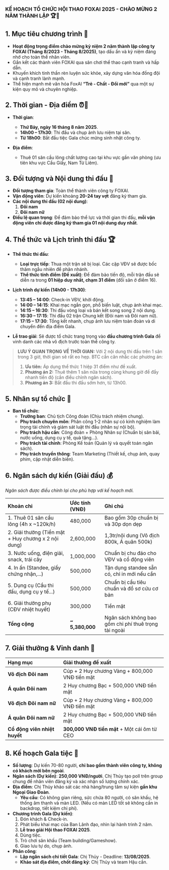 ### **KẾ HOẠCH TỔ CHỨC HỘI THAO FOXAI 2025 - CHÀO MỪNG 2 NĂM THÀNH LẬP** 🏆🎉

## 1. Mục tiêu chương trình 🎯

- **Hoạt động trọng điểm chào mừng kỷ niệm 2 năm thành lập công ty FOXAI (Tháng 8/2023 - Tháng 8/2025)**, tạo dấu ấn và kỷ niệm đáng nhớ cho toàn thể nhân viên.
- Gắn kết các thành viên FOXAI qua sân chơi thể thao cạnh tranh và hấp dẫn.
- Khuyến khích tinh thần rèn luyện sức khỏe, xây dựng văn hóa đồng đội và cạnh tranh lành mạnh.
- Thể hiện mạnh mẽ văn hóa FoxAI **“Trẻ - Chất - Đổi mới”** qua một sự kiện quy mô và chuyên nghiệp.

## 2. Thời gian - Địa điểm ⏰📍

- **Thời gian**:
    - **Thứ Bảy, ngày 16 tháng 8 năm 2025**.
    - **14h00 – 17h30**: Thi đấu và chụp ảnh lưu niệm tại sân.
    - **Từ 18h00**: Bắt đầu tiệc Gala chúc mừng sinh nhật công ty.

- **Địa điểm**:
    - Thuê 01 sân cầu lông chất lượng cao tại khu vực gần văn phòng (ưu tiên khu vực Cầu Giấy, Nam Từ Liêm).

## 3. Đối tượng và Nội dung thi đấu 🏸

- **Đối tượng tham gia**: Toàn thể thành viên công ty FOXAI.
- **Vận động viên**: Dự kiến khoảng **20-24 tay vợt** đăng ký tham gia.
- **Các nội dung thi đấu (02 nội dung)**:
    1.  **Đôi nam**
    2.  **Đôi nam nữ**
- **Điều lệ quan trọng**: Để đảm bảo thể lực và thời gian thi đấu, **mỗi vận động viên chỉ được đăng ký tham gia 01 nội dung duy nhất**.

## 4. Thể thức và Lịch trình thi đấu 🏆

- **Thể thức thi đấu**:
    - **Loại trực tiếp**: Thua một trận sẽ bị loại. Các cặp VĐV sẽ được bốc thăm ngẫu nhiên để phân nhánh.
    - **Thể thức tính điểm (Đề xuất)**: Để đảm bảo tiến độ, mỗi trận đấu sẽ diễn ra trong **01 hiệp duy nhất, chạm 31 điểm** (đổi sân ở điểm 16).
- **Lịch trình dự kiến (14h00 - 17h30)**:
    - **13:45 – 14:00**: Check-in VĐV, khởi động.
    - **14:00 – 14:15**: Khai mạc ngắn gọn, phổ biến luật, chụp ảnh khai mạc.
    - **14:15 – 16:30**: Thi đấu vòng loại và bán kết song song 2 nội dung.
    - **16:30 – 17:15**: Thi đấu 02 trận Chung kết (Đôi nam và Đôi nam nữ).
    - **17:15 – 17:30**: Tổng kết nhanh, chụp ảnh lưu niệm toàn đoàn và di chuyển đến địa điểm Gala.

- **Lễ trao giải**: Sẽ được tổ chức trang trọng vào **đầu chương trình Gala** để vinh danh các nhà vô địch trước toàn thể công ty.

> **LƯU Ý QUAN TRỌNG VỀ THỜI GIAN:**
> Với 2 nội dung thi đấu trên 1 sân trong 3 giờ, thời gian sẽ rất eo hẹp. BTC cần cân nhắc các phương án:
> 1.  **Ưu tiên:** Áp dụng thể thức 1 hiệp 31 điểm như đề xuất.
> 2.  **Phương án 2:** Thuê thêm 1 sân nữa trong cùng khung giờ để đẩy nhanh tiến độ (cần điều chỉnh ngân sách).
> 3.  **Phương án 3:** Bắt đầu thi đấu sớm hơn, từ 13h00.

## 5. Nhân sự tổ chức 👥

- **Ban tổ chức**:
    - **Trưởng ban**: Chủ tịch Công đoàn (Chịu trách nhiệm chung).
    - **Phụ trách chuyên môn**: Phân công 1-2 nhân sự có kinh nghiệm làm trọng tài chính và giám sát luật thi đấu (nhân sự nội bộ).
    - **Phụ trách hậu cần**: Công đoàn + Phòng Nhân sự (Chuẩn bị sân bãi, nước uống, dụng cụ y tế, quà tặng...).
    - **Phụ trách tài chính**: Phòng Kế toán (Quản lý và quyết toán ngân sách).
    - **Phụ trách truyền thông**: Team Marketing (Thiết kế, chụp ảnh, quay phim, cập nhật diễn biến).

## 6. Ngân sách dự kiến (Giải đấu) 💰

*Ngân sách được điều chỉnh lại cho phù hợp với kế hoạch mới.*

| Khoản chi | Ước tính (VNĐ) | Ghi chú |
| :--- | :--- | :--- |
| 1. Thuê 01 sân cầu lông (4h x ~120k/h) | 480,000 | Bao gồm 30p chuẩn bị và 30p dọn dẹp |
| 2. Giải thưởng (Tiền mặt + Huy chương x 2 nội dung) | 2,600,000 | 1,3tr/nội dung (Vô địch 800k, Á quân 500k) |
| 3. Nước uống, điện giải, snack, trái cây | 1,000,000 | Chuẩn bị chu đáo cho VĐV và cổ động viên |
| 4. In ấn (Standee, giấy chứng nhận,...) | 500,000 | Tận dụng standee sẵn có, chỉ in mới nếu cần |
| 5. Dụng cụ (Cầu thi đấu, dụng cụ y tế...) | 500,000 | Chuẩn bị cầu tiêu chuẩn và đồ sơ cứu cơ bản |
| 6. Giải thưởng phụ (CĐV nhiệt huyết) | 300,000 | Tiền mặt |
| **Tổng cộng** | **~ 5,380,000** | Ngân sách không bao gồm chi phí thuê trọng tài ngoài |

## 7. Giải thưởng & Vinh danh 🥇

| Hạng mục | Giải thưởng đề xuất |
| :--- | :--- |
| **Vô địch Đôi nam** | Cúp + 2 Huy chương Vàng + 800,000 VNĐ tiền mặt |
| **Á quân Đôi nam** | 2 Huy chương Bạc + 500,000 VNĐ tiền mặt |
| **Vô địch Đôi nam nữ** | Cúp + 2 Huy chương Vàng + 800,000 VNĐ tiền mặt |
| **Á quân Đôi nam nữ** | 2 Huy chương Bạc + 500,000 VNĐ tiền mặt |
| **Cổ động viên nhiệt huyết** | **300,000 VNĐ tiền mặt** + Một cái ôm từ CEO |

## 8. Kế hoạch Gala tiệc 🥂

- **Số lượng**: Dự kiến 70-80 người, **chỉ bao gồm thành viên công ty, không có khách mời bên ngoài**.
- **Ngân sách (Dự kiến)**: **250,000 VNĐ/người**. Chị Thủy tạo poll trên group chung để nhân viên đăng ký và xác nhận số lượng chính xác.
- **Địa điểm**: Chị Thủy khảo sát các nhà hàng/trung tâm sự kiện **gần khu Ngoại Giao Đoàn**.
    - **Yêu cầu**: Có không gian riêng, sức chứa 80 người, có sân khấu, hệ thống âm thanh và màn LED. (Nếu có màn LED tốt sẽ không cần in backdrop, tiết kiệm chi phí).
- **Chương trình Gala (Dự kiến)**:
    1.  Đón khách & Check-in.
    2.  Phát biểu khai mạc của Ban Lãnh đạo, nhìn lại hành trình 2 năm.
    3.  **Lễ trao giải Hội thao FOXAI 2025**.
    4.  Dùng tiệc.
    5.  Trò chơi sân khấu (Team building/Gameshow).
    6.  Giao lưu tự do, chụp ảnh.
- **Phân công**:
    - **Lập ngân sách chi tiết Gala**: Chị Thủy - Deadline: **13/08/2025**.
    - **Khảo sát địa điểm, chốt đăng ký**: Chị Thủy và team Hậu cần.
